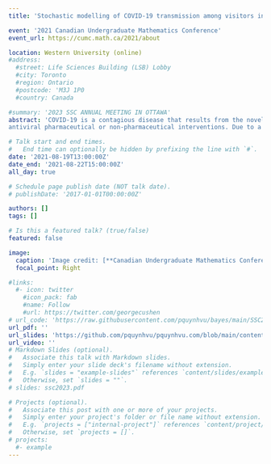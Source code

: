```yaml
---
title: 'Stochastic modelling of COVID-19 transmission among visitors in theme parks'

event: '2021 Canadian Undergraduate Mathematics Conference'
event_url: https://cumc.math.ca/2021/about

location: Western University (online)
#address:
  #street: Life Sciences Building (LSB) Lobby
  #city: Toronto
  #region: Ontario
  #postcode: 'M3J 1P0
  #country: Canada

#summary: '2023 SSC ANNUAL MEETING IN OTTAWA'
abstract: 'COVID-19 is a contagious disease that results from the novel strain of coronavirus. Since the first interhuman transmission case reported in Wuhan City, Hubei Province, China, it has caused widespread disruption to businesses worldwide, particularly tourism and hospitality industries. Mitigating the epidemic and reducing fatalities requires answers to critical questions on airborne and surface transmission as well as the efficacy of
antiviral pharmaceutical or non-pharmaceutical interventions. Due to a robust vaccination rollout, the province of Ontario has begun reopening including the opening of Canada’s Wonderland at limited capacity.'

# Talk start and end times.
#   End time can optionally be hidden by prefixing the line with `#`.
date: '2021-08-19T13:00:00Z'
date_end: '2021-08-22T15:00:00Z'
all_day: true

# Schedule page publish date (NOT talk date).
# publishDate: '2017-01-01T00:00:00Z'

authors: []
tags: []

# Is this a featured talk? (true/false)
featured: false

image:
  caption: 'Image credit: [**Canadian Undergraduate Mathematics Conference**](https://cumc.math.ca/2021/static/media/headerFull.8e859a7a.png)'
  focal_point: Right

#links:
  #- icon: twitter
    #icon_pack: fab
    #name: Follow
    #url: https://twitter.com/georgecushen
# url_code: 'https://raw.githubusercontent.com/pquynhvu/bayes/main/SSC2023/code/R.Rmd'
url_pdf: ''
url_slides: 'https://github.com/pquynhvu/pquynhvu.com/blob/main/content/event/theme-park/covid-poster.pdf'
url_video: ''
# Markdown Slides (optional).
#   Associate this talk with Markdown slides.
#   Simply enter your slide deck's filename without extension.
#   E.g. `slides = "example-slides"` references `content/slides/example-slides.md`.
#   Otherwise, set `slides = ""`.
# slides: ssc2023.pdf

# Projects (optional).
#   Associate this post with one or more of your projects.
#   Simply enter your project's folder or file name without extension.
#   E.g. `projects = ["internal-project"]` references `content/project/deep-learning/index.md`.
#   Otherwise, set `projects = []`.
# projects:
  #- example
---
```

